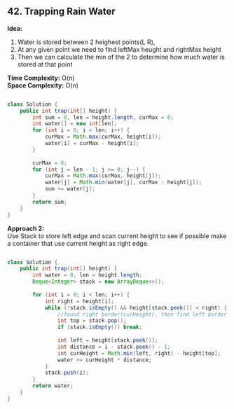 ## 42. Trapping Rain Water

**Idea:**
1) Water is stored between 2 heighest points(L R), 
2) At any given point we need to find leftMax heught and rightMax height
3) Then we can calculate the min of the 2 to determine how much water is stored at that point
      
**Time Complexity:** O(n)  
**Space Complexity:** O(n)

```java

class Solution {
    public int trap(int[] height) {
        int sum = 0, len = height.length, curMax = 0;
        int water[] = new int[len];        
        for (int i = 0; i < len; i++) {
            curMax = Math.max(curMax, height[i]);
            water[i] = curMax - height[i];
        }
        
        curMax = 0;
        for (int j = len - 1; j >= 0; j--) {
            curMax = Math.max(curMax, height[j]);
            water[j] = Math.min(water[j], curMax - height[j]);
            sum += water[j];
        }
        return sum;
    }
}

```
**Approach 2:**  
Use Stack to store left edge and scan current height to see if possible make a container that use current height as right edge.

```java

class Solution {
    public int trap(int[] height) {
        int water = 0, len = height.length;
        Deque<Integer> stack = new ArrayDeque<>();
        
        for (int i = 0; i < len; i++) {
            int right = height[i];            
            while (!stack.isEmpty() && height[stack.peek()] < right) {
                //found right border(curHeight), then find left border
                int top = stack.pop();                
                if (stack.isEmpty()) break;
                
                int left = height[stack.peek()];
                int distance = i - stack.peek() - 1;
                int curHeight = Math.min(left, right) - height[top];
                water += curHeight * distance;
            }
            stack.push(i);
        }
        return water;
    }
}

```
